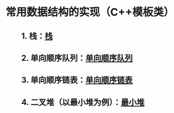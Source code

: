 # 常用数据结构的实现（C++模板类）
## &emsp;&emsp;1. 栈：[栈](https://github.com/Stoneplay/DataStructure/tree/master/Stack)

## &emsp;&emsp;2. 单向顺序队列：[单向顺序队列](https://github.com/Stoneplay/DataStructure/tree/master/Queue)

## &emsp;&emsp;3. 单向顺序链表：[单向顺序链表](https://github.com/Stoneplay/DataStructure/tree/master/LinkedList)

## &emsp;&emsp;4. 二叉堆（以最小堆为例）：[最小堆](https://github.com/Stoneplay/DataStructure/tree/master/MinHeap)

